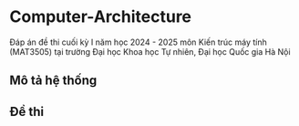 # Computer-Architecture
Đáp án đề thi cuối kỳ I năm học 2024 - 2025 môn Kiến trúc máy tính (MAT3505) tại trường Đại học Khoa học Tự nhiên, Đại học Quốc gia Hà Nội 

## Mô tả hệ thống

## Đề thi
